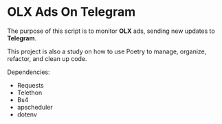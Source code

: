 # OLX Ads On Telegram

The purpose of this script is to monitor **OLX** ads, sending new updates to **Telegram**.

This project is also a study on how to use Poetry to manage, organize, refactor, and clean up code.

Dependencies:
- Requests
- Telethon
- Bs4
- apscheduler
- dotenv
